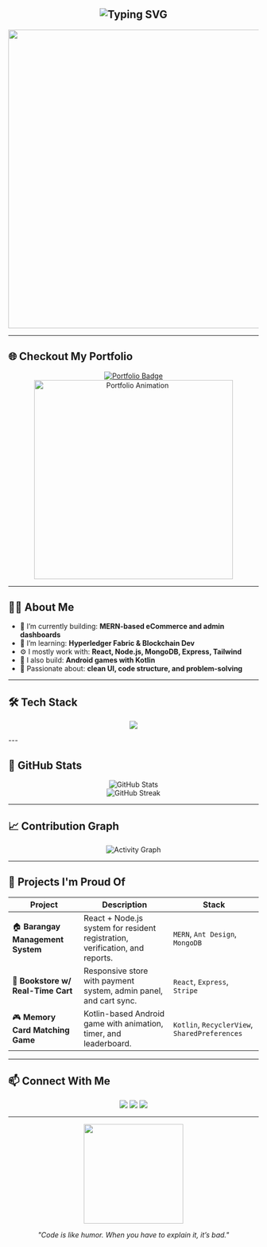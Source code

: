 <!-- Profile README for GitHub user: akryyydum -->

<h2 align="center">
  <img src="https://readme-typing-svg.herokuapp.com?font=Fira+Code&size=30&duration=4000&pause=1000&center=true&vCenter=true&width=435&lines=Hi!+I'm+Lance+(akrydum);Full-stack+developer;Tech+enthusiast+%F0%9F%9A%80;Let's+build+cool+stuff!" alt="Typing SVG" />
</h2>

<p align="center">
  <img src="https://media4.giphy.com/media/v1.Y2lkPTc5MGI3NjExZjdmdmcyMXRoNWswdDZ5eWR0MG5rNWIzb2ZqbnplYmp0NmY2M3VidSZlcD12MV9pbnRlcm5hbF9naWZfYnlfaWQmY3Q9Zw/sNUWF7fAUP2q4/giphy.gif" width="600" />
</p>

---
## 🌐 Checkout My Portfolio

<p align="center">
  <a href="https://portfolio-lanceandres-projects.vercel.app/#about" target="_blank">
    <img src="https://img.shields.io/badge/Visit%20Portfolio-ff4c60?style=for-the-badge&logo=web&logoColor=white" alt="Portfolio Badge" />
  </a>
  <br/>
  <img src="https://media.giphy.com/media/3o7TKMt1VVNkHV2PaE/giphy.gif" width="400" alt="Portfolio Animation" />
</p>

---

## 👨‍💻 About Me

- 🔭 I’m currently building: **MERN-based eCommerce and admin dashboards**
- 🌱 I’m learning: **Hyperledger Fabric & Blockchain Dev**
- ⚙️ I mostly work with: **React, Node.js, MongoDB, Express, Tailwind**
- 📱 I also build: **Android games with Kotlin**
- 🧠 Passionate about: **clean UI, code structure, and problem-solving**

---

## 🛠️ Tech Stack

<p align="center">
  <img src="https://skillicons.dev/icons?i=react,express,nodejs,mongodb,html,css,tailwind,js,ts,kotlin,androidstudio,git,github,vscode,figma,cpp,java,python" />
</p>
---

## 🚀 GitHub Stats

<p align="center">
  <img src="https://github-readme-stats.vercel.app/api?username=akryyydum&show_icons=true&theme=radical" alt="GitHub Stats" />
  <br/>
  <img src="https://github-readme-streak-stats.herokuapp.com/?user=akryyydum&theme=radical" alt="GitHub Streak" />
</p>

---

## 📈 Contribution Graph

<p align="center">
  <img src="https://github-readme-activity-graph.vercel.app/graph?username=akryyydum&bg_color=1a1b27&color=ffffff&line=ff5c5c&point=ffb86c&area=true&hide_border=true" alt="Activity Graph" />
</p>

---

## 🧩 Projects I'm Proud Of

| Project | Description | Stack |
|--------|-------------|--------|
| 🏠 **Barangay Management System** | React + Node.js system for resident registration, verification, and reports. | `MERN`, `Ant Design`, `MongoDB` |
| 🛒 **Bookstore w/ Real-Time Cart** | Responsive store with payment system, admin panel, and cart sync. | `React`, `Express`, `Stripe` |
| 🎮 **Memory Card Matching Game** | Kotlin-based Android game with animation, timer, and leaderboard. | `Kotlin`, `RecyclerView`, `SharedPreferences` |

---

## 📫 Connect With Me

<p align="center">
  <a href="mailto:your.email@example.com"><img src="https://img.shields.io/badge/Email-D14836?style=for-the-badge&logo=gmail&logoColor=white" /></a>
  <a href="https://github.com/akryyydum"><img src="https://img.shields.io/badge/GitHub-181717?style=for-the-badge&logo=github&logoColor=white" /></a>
  <a href="https://www.linkedin.com/in/your-linkedin"><img src="https://img.shields.io/badge/LinkedIn-0077B5?style=for-the-badge&logo=linkedin&logoColor=white" /></a>
</p>

---

<p align="center">
  <img src="https://media.giphy.com/media/LMt9638dO8dftAjtco/giphy.gif" width="200" />
</p>

<p align="center"><i>"Code is like humor. When you have to explain it, it’s bad."</i></p>
